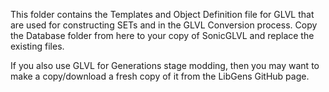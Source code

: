 This folder contains the Templates and Object Definition file for GLVL that are used for constructing SETs and in the GLVL Conversion process. Copy the Database folder from here to your copy of SonicGLVL and replace the existing files.

If you also use GLVL for Generations stage modding, then you may want to make a copy/download a fresh copy of it from the LibGens GitHub page.